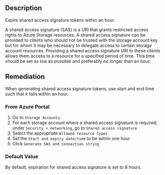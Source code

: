 ## Description

Expire shared access signature tokens within an hour.

A shared access signature (SAS) is a URI that grants restricted access rights to Azure Storage resources. A shared access signature can be provided to clients who should not be trusted with the storage account key but for whom it may be necessary to delegate access to certain storage account resources. Providing a shared access signature URI to these clients allows them access to a resource for a specified period of time. This time should be set as low as possible and preferably no longer than an hour.

## Remediation

When generating shared access signature tokens, use start and end time such that it
falls within an hour.

### From Azure Portal

1. Go to `Storage Accounts`.
2. For each storage account where a shared access signature is required, under `Security + networking`, go to `Shared access signature`
3. Select the appropriate `Allowed resource types`
4. Set the `Start and expiry date/time` to be within one hour
5. Click `Generate SAS and connection string`

### Default Value

By default, expiration for shared access signature is set to 8 hours.

